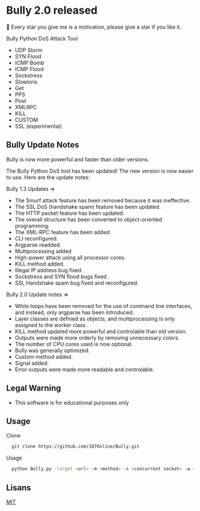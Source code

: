 
# Bully 2.0 released



:gift_heart: Every star you give me is a motivation, please give a star if you like it.

Bully Python DoS Attack Tool 
* UDP Storm 
* SYN Flood
* ICMP Bomb
* ICMP Flood 
* Sockstress 
* Slowloris
* Get 
* PPS
* Post 
* XMLRPC 
* KILL
* CUSTOM
* SSL (experimental)

## Bully Update Notes 
 Bully is now more powerful and faster than older versions.
 
 The Bully Python DoS tool has been updated! The new version is now easier to use. Here are the update notes:
 
 Bully 1.3 Updates =>
* The Smurf attack feature has been removed because it was ineffective.
* The SSL DoS (handshake spam) feature has been updated.
* The HTTP packet feature has been updated.
* The overall structure has been converted to object-oriented programming.
* The XML-RPC feature has been added.
* CLI reconfigured.
* Argparse readded.
* Multiprocessing added
* High-power attack using all processor cores.
* KILL method added.
* Illegal IP address bug fixed .
* Sockstress and SYN flood bugs fixed .
* SSL Handshake spam bug fixed and reconfigured.

Bully 2.0 Update notes =>
* While loops have been removed for the use of command line interfaces, and instead, only argparse  has been introduced.
* Layer classes are defined as objects, and multiprocessing is only assigned to the worker class .
* KILL method updated more powerful and controlable than old version. 
* Outputs were made more orderly by removing unnecessary colors.
* The number of CPU cores used is now optional.
* Bully was generally optimized.
* Custom method added.
* Signal added.
* Error outputs were made more readable and controlable.

## Legal Warning 

* This software is for educational purposes only

## Usage

Clone

```bash
  git clone https://github.com/187Online/Bully.git
```

Usage
```bash
  python Bully.py -target <url> -m <method> -s <concurrent socket> -w <concurrent workers> 
```

## Lisans

[MIT](https://choosealicense.com/licenses/mit/)

  
